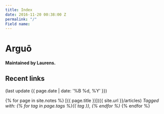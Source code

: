 ```yaml
---
title: Index
date: 2016-11-20 00:38:00 Z
permalink: "/"
Field name: 
---
```


<LINK href="{{site.url}}/css/default.css" rel="stylesheet" type="text/css">

# Arguō

#### Maintained by Laurens.

## Recent links 
(last update {{ page.date | date: '%B %d, %Y' }})

{% for page in site.notes %} 
  [{{ page.title }}]({{ site.url }}/articles)
*Tagged with: {% for tag in page.tags %}{{ tag }}, {% endfor %}*
{% endfor %}
